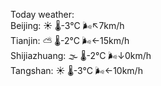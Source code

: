 Today weather:  
Beijing: ☀️ 🌡️-3°C 🌬️↖7km/h  
Tianjin: ⛅️  🌡️-2°C 🌬️←15km/h  
Shijiazhuang: 🌫  🌡️-2°C 🌬️↓0km/h  
Tangshan: ☀️ 🌡️-3°C 🌬️←10km/h  
